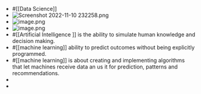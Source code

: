 - #[[Data Science]]
- ![Screenshot 2022-11-10 232258.png](../assets/Screenshot_2022-11-10_232258_1668290640595_0.png)
- ![image.png](../assets/image_1668338742934_0.png)
- ![image.png](../assets/image_1668338892271_0.png)
- #[[Artificial Intelligence ]] is the ability to simulate human knowledge and decision making.
- #[[machine learning]] ability to predict outcomes without being explicitly programmed.
- #[[machine learning]] is about creating and implementing algorithms that let machines receive data an us it for prediction, patterns and recommendations.
-
-